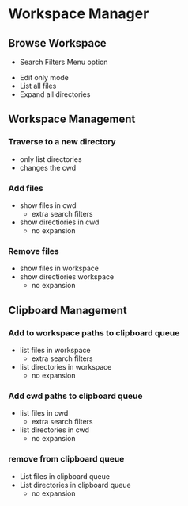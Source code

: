 # Workspace Manager

## Browse Workspace

* Search Filters Menu option
- Edit only mode
- List all files
- Expand all directories

## Workspace Management

### Traverse to a new directory

- only list directories
- changes the cwd

### Add files

- show files in cwd
    - extra search filters
- show directiories in cwd
    - no expansion

### Remove files

- show files in workspace
- show directiories workspace
    - no expansion

## Clipboard Management

### Add to workspace paths to clipboard queue

- list files in workspace
    - extra search filters
- list directories in workspace
    - no expansion

### Add cwd paths to clipboard queue

- list files in cwd
    - extra search filters
- list directories in cwd
    - no expansion

### remove from clipboard queue

- List files in clipboard queue
- List directories in clipboard queue
    - no expansion
